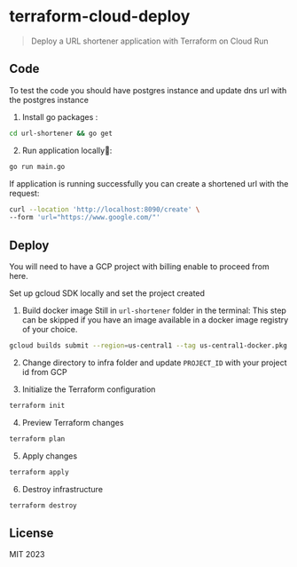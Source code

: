 # terraform-cloud-deploy

> Deploy a URL shortener application with Terraform on Cloud Run
>
## Code

To test the code you should have postgres instance and update dns url with the postgres instance

1. Install go packages :

```bash
cd url-shortener && go get

```

2. Run application locally🤞:

```bash
go run main.go
```

If application is running successfully you can create a shortened url with the request:

```bash
curl --location 'http://localhost:8090/create' \
--form 'url="https://www.google.com/"'
```

## Deploy

You will need to have a GCP project with billing enable to proceed from here.

Set up gcloud SDK locally and set the project created

1. Build docker image
Still in `url-shortener` folder in the terminal:
This step can be skipped if you have an image available in a docker image registry of your choice.

```bash
gcloud builds submit --region=us-central1 --tag us-central1-docker.pkg.dev/REPOSITORY/docker/url-shortener:latest
```

2. Change directory to infra folder and update `PROJECT_ID` with your project id from GCP

3. Initialize the Terraform configuration

```bash
terraform init
```

4. Preview Terraform changes

```bash
terraform plan
```

5. Apply changes

```bash
terraform apply
```

6. Destroy infrastructure

```bash
terraform destroy
```

## License

MIT 2023
